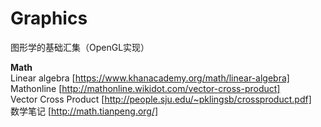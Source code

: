 # Graphics
图形学的基础汇集（OpenGL实现）

**Math**   
Linear algebra [https://www.khanacademy.org/math/linear-algebra]   
Mathonline [http://mathonline.wikidot.com/vector-cross-product]   
Vector Cross Product [http://people.sju.edu/~pklingsb/crossproduct.pdf]          
数学笔记 [http://math.tianpeng.org/]                 
